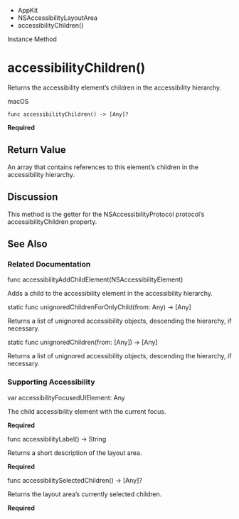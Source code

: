 

- AppKit
- NSAccessibilityLayoutArea
-  accessibilityChildren() 

Instance Method

# accessibilityChildren()

Returns the accessibility element’s children in the accessibility hierarchy.

macOS

``` source
func accessibilityChildren() -> [Any]?
```

**Required**

## Return Value

An array that contains references to this element’s children in the accessibility hierarchy.

## Discussion

This method is the getter for the NSAccessibilityProtocol protocol’s accessibilityChildren property.

## See Also

### Related Documentation

func accessibilityAddChildElement(NSAccessibilityElement)

Adds a child to the accessibility element in the accessibility hierarchy.

static func unignoredChildrenForOnlyChild(from: Any) -> [Any]

Returns a list of unignored accessibility objects, descending the hierarchy, if necessary.

static func unignoredChildren(from: [Any]) -> [Any]

Returns a list of unignored accessibility objects, descending the hierarchy, if necessary.

### Supporting Accessibility

var accessibilityFocusedUIElement: Any

The child accessibility element with the current focus.

**Required**

func accessibilityLabel() -> String

Returns a short description of the layout area.

**Required**

func accessibilitySelectedChildren() -> [Any]?

Returns the layout area’s currently selected children.

**Required**

